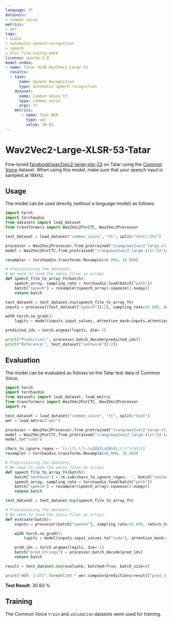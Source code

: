 ```yaml
---
language: tt
datasets:
- common_voice
metrics:
- wer
tags:
- audio
- automatic-speech-recognition
- speech
- xlsr-fine-tuning-week
license: apache-2.0
model-index:
- name: Tatar XLSR Wav2Vec2 Large 53
  results:
  - task: 
      name: Speech Recognition
      type: automatic-speech-recognition
    dataset:
      name: Common Voice tt
      type: common_voice
      args: tt
    metrics:
       - name: Test WER
         type: wer
         value: 30.93
---
```


# Wav2Vec2-Large-XLSR-53-Tatar

Fine-tuned [facebook/wav2vec2-large-xlsr-53](https://huggingface.co/facebook/wav2vec2-large-xlsr-53) on Tatar using the [Common Voice](https://huggingface.co/datasets/common_voice) dataset.
When using this model, make sure that your speech input is sampled at 16kHz.

## Usage

The model can be used directly (without a language model) as follows:

```python
import torch
import torchaudio
from datasets import load_dataset
from transformers import Wav2Vec2ForCTC, Wav2Vec2Processor

test_dataset = load_dataset("common_voice", "tt", split="test[:2%]")

processor = Wav2Vec2Processor.from_pretrained("crang/wav2vec2-large-xlsr-53-tatar")
model = Wav2Vec2ForCTC.from_pretrained("crang/wav2vec2-large-xlsr-53-tatar")

resampler = torchaudio.transforms.Resample(48_000, 16_000)

# Preprocessing the datasets.
# We need to read the aduio files as arrays
def speech_file_to_array_fn(batch):
	speech_array, sampling_rate = torchaudio.load(batch["path"])
	batch["speech"] = resampler(speech_array).squeeze().numpy()
	return batch

test_dataset = test_dataset.map(speech_file_to_array_fn)
inputs = processor(test_dataset["speech"][:2], sampling_rate=16_000, return_tensors="pt", padding=True)

with torch.no_grad():
	logits = model(inputs.input_values, attention_mask=inputs.attention_mask).logits

predicted_ids = torch.argmax(logits, dim=-1)

print("Prediction:", processor.batch_decode(predicted_ids))
print("Reference:", test_dataset["sentence"][:2])
```


## Evaluation

The model can be evaluated as follows on the Tatar test data of Common Voice.


```python
import torch
import torchaudio
from datasets import load_dataset, load_metric
from transformers import Wav2Vec2ForCTC, Wav2Vec2Processor
import re

test_dataset = load_dataset("common_voice", "tt", split="test")
wer = load_metric("wer")

processor = Wav2Vec2Processor.from_pretrained("crang/wav2vec2-large-xlsr-53-tatar")
model = Wav2Vec2ForCTC.from_pretrained("crang/wav2vec2-large-xlsr-53-tatar")
model.to("cuda")

chars_to_ignore_regex = '[\,\?\.\!\-\u2013\u2014\;\:\"\\%\\\]'
resampler = torchaudio.transforms.Resample(48_000, 16_000)

# Preprocessing the datasets.
# We need to read the aduio files as arrays
def speech_file_to_array_fn(batch):
	batch["sentence"] = re.sub(chars_to_ignore_regex, '', batch["sentence"]).lower()
	speech_array, sampling_rate = torchaudio.load(batch["path"])
	batch["speech"] = resampler(speech_array).squeeze().numpy()
	return batch

test_dataset = test_dataset.map(speech_file_to_array_fn)

# Preprocessing the datasets.
# We need to read the aduio files as arrays
def evaluate(batch):
	inputs = processor(batch["speech"], sampling_rate=16_000, return_tensors="pt", padding=True)

	with torch.no_grad():
		logits = model(inputs.input_values.to("cuda"), attention_mask=inputs.attention_mask.to("cuda")).logits

	pred_ids = torch.argmax(logits, dim=-1)
	batch["pred_strings"] = processor.batch_decode(pred_ids)
	return batch

result = test_dataset.map(evaluate, batched=True, batch_size=8)

print("WER: {:2f}".format(100 * wer.compute(predictions=result["pred_strings"], references=result["sentence"])))
```

**Test Result**: 30.93 %


## Training

The Common Voice `train` and `validation` datasets were used for training.
